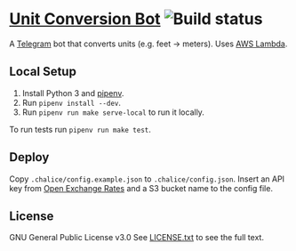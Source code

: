 # [Unit Conversion Bot](https://t.me/UnitConversionBot) ![Build status](https://github.com/maltsev/UnitConversionBot/actions/workflows/ci.yml/badge.svg)

A [Telegram](https://telegram.org/) bot that converts units (e.g. feet → meters).
Uses [AWS Lambda](https://aws.amazon.com/lambda/).


## Local Setup
1. Install Python 3 and [pipenv](https://pipenv.pypa.io/en/latest/).
1. Run `pipenv install --dev`.
2. Run `pipenv run make serve-local` to run it locally.

To run tests run `pipenv run make test`.


## Deploy
Copy `.chalice/config.example.json` to `.chalice/config.json`.
Insert an API key from [Open Exchange Rates](https://openexchangerates.org/signup/free) and a S3 bucket name to the config file.


## License
GNU General Public License v3.0
See [LICENSE.txt](https://github.com/maltsev/UnitConversionBot/blob/master/LICENSE.txt) to see the full text.
